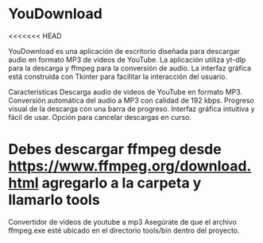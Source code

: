 # YouDownload
<<<<<<< HEAD

YouDownload es una aplicación de escritorio diseñada para descargar audio en formato MP3 de videos de YouTube. La aplicación utiliza yt-dlp para la descarga y ffmpeg para la conversión de audio. La interfaz gráfica está construida con Tkinter para facilitar la interacción del usuario.

Características
Descarga audio de videos de YouTube en formato MP3.
Conversión automática del audio a MP3 con calidad de 192 kbps.
Progreso visual de la descarga con una barra de progreso.
Interfaz gráfica intuitiva y fácil de usar.
Opción para cancelar descargas en curso.

Debes descargar ffmpeg desde https://www.ffmpeg.org/download.html agregarlo a la carpeta y llamarlo tools
=======
Convertidor de videos de youtube a mp3
Asegúrate de que el archivo ffmpeg.exe esté ubicado en el directorio tools/bin dentro del proyecto.
